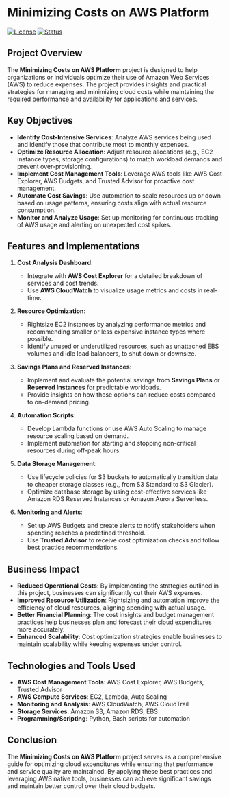 # Minimizing Costs on AWS Platform

[![License](https://img.shields.io/badge/license-MIT-blue.svg)](LICENSE)
[![Status](https://img.shields.io/badge/status-Complete-brightgreen.svg)]()

## Project Overview

The **Minimizing Costs on AWS Platform** project is designed to help organizations or individuals optimize their use of Amazon Web Services (AWS) to reduce expenses. The project provides insights and practical strategies for managing and minimizing cloud costs while maintaining the required performance and availability for applications and services.

## Key Objectives

- **Identify Cost-Intensive Services**: Analyze AWS services being used and identify those that contribute most to monthly expenses.
- **Optimize Resource Allocation**: Adjust resource allocations (e.g., EC2 instance types, storage configurations) to match workload demands and prevent over-provisioning.
- **Implement Cost Management Tools**: Leverage AWS tools like AWS Cost Explorer, AWS Budgets, and Trusted Advisor for proactive cost management.
- **Automate Cost Savings**: Use automation to scale resources up or down based on usage patterns, ensuring costs align with actual resource consumption.
- **Monitor and Analyze Usage**: Set up monitoring for continuous tracking of AWS usage and alerting on unexpected cost spikes.

## Features and Implementations

1. **Cost Analysis Dashboard**:
   - Integrate with **AWS Cost Explorer** for a detailed breakdown of services and cost trends.
   - Use **AWS CloudWatch** to visualize usage metrics and costs in real-time.

2. **Resource Optimization**:
   - Rightsize EC2 instances by analyzing performance metrics and recommending smaller or less expensive instance types where possible.
   - Identify unused or underutilized resources, such as unattached EBS volumes and idle load balancers, to shut down or downsize.

3. **Savings Plans and Reserved Instances**:
   - Implement and evaluate the potential savings from **Savings Plans** or **Reserved Instances** for predictable workloads.
   - Provide insights on how these options can reduce costs compared to on-demand pricing.

4. **Automation Scripts**:
   - Develop Lambda functions or use AWS Auto Scaling to manage resource scaling based on demand.
   - Implement automation for starting and stopping non-critical resources during off-peak hours.

5. **Data Storage Management**:
   - Use lifecycle policies for S3 buckets to automatically transition data to cheaper storage classes (e.g., from S3 Standard to S3 Glacier).
   - Optimize database storage by using cost-effective services like Amazon RDS Reserved Instances or Amazon Aurora Serverless.

6. **Monitoring and Alerts**:
   - Set up AWS Budgets and create alerts to notify stakeholders when spending reaches a predefined threshold.
   - Use **Trusted Advisor** to receive cost optimization checks and follow best practice recommendations.

## Business Impact

- **Reduced Operational Costs**: By implementing the strategies outlined in this project, businesses can significantly cut their AWS expenses.
- **Improved Resource Utilization**: Rightsizing and automation improve the efficiency of cloud resources, aligning spending with actual usage.
- **Better Financial Planning**: The cost insights and budget management practices help businesses plan and forecast their cloud expenditures more accurately.
- **Enhanced Scalability**: Cost optimization strategies enable businesses to maintain scalability while keeping expenses under control.

## Technologies and Tools Used

- **AWS Cost Management Tools**: AWS Cost Explorer, AWS Budgets, Trusted Advisor
- **AWS Compute Services**: EC2, Lambda, Auto Scaling
- **Monitoring and Analysis**: AWS CloudWatch, AWS CloudTrail
- **Storage Services**: Amazon S3, Amazon RDS, EBS
- **Programming/Scripting**: Python, Bash scripts for automation

## Conclusion

The **Minimizing Costs on AWS Platform** project serves as a comprehensive guide for optimizing cloud expenditures while ensuring that performance and service quality are maintained. By applying these best practices and leveraging AWS native tools, businesses can achieve significant savings and maintain better control over their cloud budgets.

